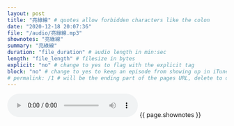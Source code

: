 ```yaml
---
layout: post
title: "亮綠線" # quotes allow forbidden characters like the colon
date: "2020-12-18 20:07:36"
file: "/audio/亮綠線.mp3"
shownotes: "亮綠線"
summary: "亮綠線"
duration: "file_duration" # audio length in min:sec
length: "file_length" # filesize in bytes
explicit: "no" # change to yes to flag with the explicit tag
block: "no" # change to yes to keep an episode from showing up in iTunes
# permalink: /1 # will be the ending part of the pages URL, delete to default to the title
---
```


<audio controls>
<source src="{{site.url}}{{site.baseurl}}{{ page.file }}" type="audio/x-mp3">
Your browser does not support the audio element.
</audio>
{{ page.shownotes }}
